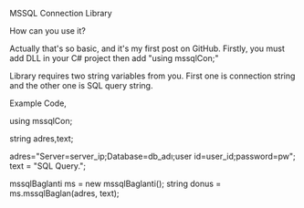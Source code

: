 ﻿MSSQL Connection Library

How can you use it?

Actually that's so basic, and it's my first post on GitHub.
Firstly, you must add DLL in your C# project then add "using mssqlCon;" 

Library requires two string variables from you. First one is connection string and the other one is SQL query string. 

Example Code,

using mssqlCon;

string adres,text;

adres="Server=server_ip;Database=db_adı;user id=user_id;password=pw";
text = "SQL Query.";

mssqlBaglanti ms = new mssqlBaglanti(); 
string donus = ms.mssqlBaglan(adres, text); 
